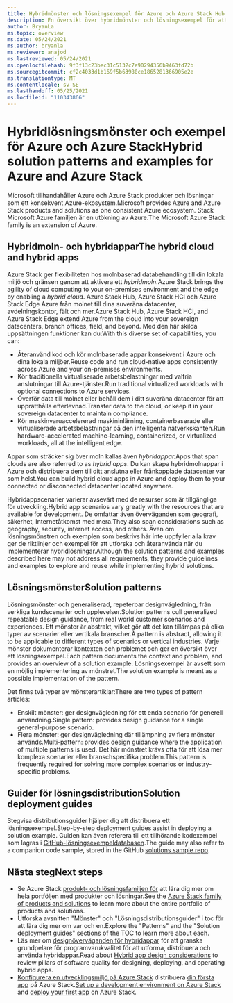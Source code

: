 ```yaml
---
title: Hybridmönster och lösningsexempel för Azure och Azure Stack Hub
description: En översikt över hybridmönster och lösningsexempel för att lära sig och skapa hybridlösningar i Azure och Azure Stack Hub.
author: BryanLa
ms.topic: overview
ms.date: 05/24/2021
ms.author: bryanla
ms.reviewer: anajod
ms.lastreviewed: 05/24/2021
ms.openlocfilehash: 9f3f13c23bec31c5132c7e90294356b9463fd72b
ms.sourcegitcommit: cf2c4033d1b169f5b63980ce1865281366905e2e
ms.translationtype: MT
ms.contentlocale: sv-SE
ms.lasthandoff: 05/25/2021
ms.locfileid: "110343866"
---
```

# <a name="hybrid-solution-patterns-and-examples-for-azure-and-azure-stack"></a><span data-ttu-id="86fde-103">Hybridlösningsmönster och exempel för Azure och Azure Stack</span><span class="sxs-lookup"><span data-stu-id="86fde-103">Hybrid solution patterns and examples for Azure and Azure Stack</span></span>

<span data-ttu-id="86fde-104">Microsoft tillhandahåller Azure och Azure Stack produkter och lösningar som ett konsekvent Azure-ekosystem.</span><span class="sxs-lookup"><span data-stu-id="86fde-104">Microsoft provides Azure and Azure Stack products and solutions as one consistent Azure ecosystem.</span></span> <span data-ttu-id="86fde-105">Stack Microsoft Azure familjen är en utökning av Azure.</span><span class="sxs-lookup"><span data-stu-id="86fde-105">The Microsoft Azure Stack family is an extension of Azure.</span></span>

## <a name="the-hybrid-cloud-and-hybrid-apps"></a><span data-ttu-id="86fde-106">Hybridmoln- och hybridappar</span><span class="sxs-lookup"><span data-stu-id="86fde-106">The hybrid cloud and hybrid apps</span></span>

<span data-ttu-id="86fde-107">Azure Stack ger flexibiliteten hos molnbaserad databehandling till din lokala miljö och gränsen genom att aktivera ett *hybridmoln.*</span><span class="sxs-lookup"><span data-stu-id="86fde-107">Azure Stack brings the agility of cloud computing to your on-premises environment and the edge by enabling a *hybrid cloud*.</span></span> <span data-ttu-id="86fde-108">Azure Stack Hub, Azure Stack HCI och Azure Stack Edge Azure från molnet till dina suveräna datacenter, avdelningskontor, fält och mer.</span><span class="sxs-lookup"><span data-stu-id="86fde-108">Azure Stack Hub, Azure Stack HCI, and Azure Stack Edge extend Azure from the cloud into your sovereign datacenters, branch offices, field, and beyond.</span></span> <span data-ttu-id="86fde-109">Med den här skilda uppsättningen funktioner kan du:</span><span class="sxs-lookup"><span data-stu-id="86fde-109">With this diverse set of capabilities, you can:</span></span>

- <span data-ttu-id="86fde-110">Återanvänd kod och kör molnbaserade appar konsekvent i Azure och dina lokala miljöer.</span><span class="sxs-lookup"><span data-stu-id="86fde-110">Reuse code and run cloud-native apps consistently across Azure and your on-premises environments.</span></span>
- <span data-ttu-id="86fde-111">Kör traditionella virtualiserade arbetsbelastningar med valfria anslutningar till Azure-tjänster.</span><span class="sxs-lookup"><span data-stu-id="86fde-111">Run traditional virtualized workloads with optional connections to Azure services.</span></span>
- <span data-ttu-id="86fde-112">Överför data till molnet eller behåll dem i ditt suveräna datacenter för att upprätthålla efterlevnad.</span><span class="sxs-lookup"><span data-stu-id="86fde-112">Transfer data to the cloud, or keep it in your sovereign datacenter to maintain compliance.</span></span>
- <span data-ttu-id="86fde-113">Kör maskinvaruaccelererad maskininlärning, containerbaserade eller virtualiserade arbetsbelastningar på den intelligenta nätverkskanten.</span><span class="sxs-lookup"><span data-stu-id="86fde-113">Run hardware-accelerated machine-learning, containerized, or virtualized workloads, all at the intelligent edge.</span></span>

<span data-ttu-id="86fde-114">Appar som sträcker sig över moln kallas även *hybridappar.*</span><span class="sxs-lookup"><span data-stu-id="86fde-114">Apps that span clouds are also referred to as *hybrid apps*.</span></span> <span data-ttu-id="86fde-115">Du kan skapa hybridmolnappar i Azure och distribuera dem till ditt anslutna eller frånkopplade datacenter var som helst.</span><span class="sxs-lookup"><span data-stu-id="86fde-115">You can build hybrid cloud apps in Azure and deploy them to your connected or disconnected datacenter located anywhere.</span></span>

<span data-ttu-id="86fde-116">Hybridappscenarier varierar avsevärt med de resurser som är tillgängliga för utveckling.</span><span class="sxs-lookup"><span data-stu-id="86fde-116">Hybrid app scenarios vary greatly with the resources that are available for development.</span></span> <span data-ttu-id="86fde-117">De omfattar även överväganden som geografi, säkerhet, Internetåtkomst med mera.</span><span class="sxs-lookup"><span data-stu-id="86fde-117">They also span considerations such as geography, security, internet access, and others.</span></span> <span data-ttu-id="86fde-118">Även om lösningsmönstren och exemplen som beskrivs här inte uppfyller alla krav ger de riktlinjer och exempel för att utforska och återanvända när du implementerar hybridlösningar.</span><span class="sxs-lookup"><span data-stu-id="86fde-118">Although the solution patterns and examples described here may not address all requirements, they provide guidelines and examples to explore and reuse while implementing hybrid solutions.</span></span>

## <a name="solution-patterns"></a><span data-ttu-id="86fde-119">Lösningsmönster</span><span class="sxs-lookup"><span data-stu-id="86fde-119">Solution patterns</span></span>

<span data-ttu-id="86fde-120">Lösningsmönster och generaliserad, repeterbar designvägledning, från verkliga kundscenarier och upplevelser.</span><span class="sxs-lookup"><span data-stu-id="86fde-120">Solution patterns cull generalized repeatable design guidance, from real world customer scenarios and experiences.</span></span> <span data-ttu-id="86fde-121">Ett mönster är abstrakt, vilket gör att det kan tillämpas på olika typer av scenarier eller vertikala branscher.</span><span class="sxs-lookup"><span data-stu-id="86fde-121">A pattern is abstract, allowing it to be applicable to different types of scenarios or vertical industries.</span></span> <span data-ttu-id="86fde-122">Varje mönster dokumenterar kontexten och problemet och ger en översikt över ett lösningsexempel.</span><span class="sxs-lookup"><span data-stu-id="86fde-122">Each pattern documents the context and problem, and provides an overview of a solution example.</span></span> <span data-ttu-id="86fde-123">Lösningsexempel är avsett som en möjlig implementering av mönstret.</span><span class="sxs-lookup"><span data-stu-id="86fde-123">The solution example is meant as a possible implementation of the pattern.</span></span>

<span data-ttu-id="86fde-124">Det finns två typer av mönsterartiklar:</span><span class="sxs-lookup"><span data-stu-id="86fde-124">There are two types of pattern articles:</span></span>

- <span data-ttu-id="86fde-125">Enskilt mönster: ger designvägledning för ett enda scenario för generell användning.</span><span class="sxs-lookup"><span data-stu-id="86fde-125">Single pattern: provides design guidance for a single general-purpose scenario.</span></span>
- <span data-ttu-id="86fde-126">Flera mönster: ger designvägledning där tillämpning av flera mönster används.</span><span class="sxs-lookup"><span data-stu-id="86fde-126">Multi-pattern: provides design guidance where the application of multiple patterns is used.</span></span> <span data-ttu-id="86fde-127">Det här mönstret krävs ofta för att lösa mer komplexa scenarier eller branschspecifika problem.</span><span class="sxs-lookup"><span data-stu-id="86fde-127">This pattern is frequently required for solving more complex scenarios or industry-specific problems.</span></span>

## <a name="solution-deployment-guides"></a><span data-ttu-id="86fde-128">Guider för lösningsdistribution</span><span class="sxs-lookup"><span data-stu-id="86fde-128">Solution deployment guides</span></span>

<span data-ttu-id="86fde-129">Stegvisa distributionsguider hjälper dig att distribuera ett lösningsexempel.</span><span class="sxs-lookup"><span data-stu-id="86fde-129">Step-by-step deployment guides assist in deploying a solution example.</span></span> <span data-ttu-id="86fde-130">Guiden kan även referera till ett tillhörande kodexempel som lagras i [GitHub-lösningsexempeldatabasen](https://github.com/Azure-Samples/azure-intelligent-edge-patterns).</span><span class="sxs-lookup"><span data-stu-id="86fde-130">The guide may also refer to a companion code sample, stored in the GitHub [solutions sample repo](https://github.com/Azure-Samples/azure-intelligent-edge-patterns).</span></span>

## <a name="next-steps"></a><span data-ttu-id="86fde-131">Nästa steg</span><span class="sxs-lookup"><span data-stu-id="86fde-131">Next steps</span></span>

- <span data-ttu-id="86fde-132">Se Azure Stack [produkt- och lösningsfamiljen för](/azure-stack) att lära dig mer om hela portföljen med produkter och lösningar.</span><span class="sxs-lookup"><span data-stu-id="86fde-132">See the [Azure Stack family of products and solutions](/azure-stack) to learn more about the entire portfolio of products and solutions.</span></span>
- <span data-ttu-id="86fde-133">Utforska avsnitten "Mönster" och "Lösningsdistributionsguider" i toc för att lära dig mer om var och en.</span><span class="sxs-lookup"><span data-stu-id="86fde-133">Explore the "Patterns" and the "Solution deployment guides" sections of the TOC to learn more about each.</span></span>
- <span data-ttu-id="86fde-134">Läs mer om [designöverväganden för hybridappar](overview-app-design-considerations.md) för att granska grundpelare för programvarukvalitet för att utforma, distribuera och använda hybridappar.</span><span class="sxs-lookup"><span data-stu-id="86fde-134">Read about [Hybrid app design considerations](overview-app-design-considerations.md) to review pillars of software quality for designing, deploying, and operating hybrid apps.</span></span>
- <span data-ttu-id="86fde-135">[Konfigurera en utvecklingsmiljö på Azure Stack](/azure-stack/user/azure-stack-dev-start) distribuera [din första app](/azure-stack/user/azure-stack-dev-start-deploy-app) på Azure Stack.</span><span class="sxs-lookup"><span data-stu-id="86fde-135">[Set up a development environment on Azure Stack](/azure-stack/user/azure-stack-dev-start) and [deploy your first app](/azure-stack/user/azure-stack-dev-start-deploy-app) on Azure Stack.</span></span>
